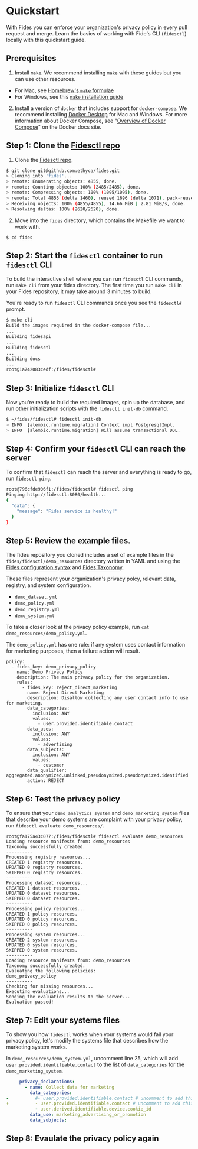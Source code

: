 # Quickstart 

With Fides you can enforce your organization's privacy policy in every pull request and merge. Learn the basics of working with Fide's CLI (`fidesctl`) locally with this quickstart guide.

## Prerequisites

1. Install `make`. We recommend installing `make` with these guides but you can use other resources.
  - For Mac, see [Homebrew's `make` formulae](https://formulae.brew.sh/formula/make)
  - For Windows, see this [`make` installation guide](http://gnuwin32.sourceforge.net/packages/make.htm)

2. Install a version of `docker` that includes support for `docker-compose`. We recommend installing [Docker Desktop](https://www.docker.com/products/docker-desktop) for Mac and Windows. For more information about Docker Compose, see "[Overview of Docker Compose](https://docs.docker.com/compose/)" on the Docker docs site.

## Step 1: Clone the [Fidesctl repo](https://github.com/ethyca/fides)

1. Clone the [Fidesctl repo](https://github.com/ethyca/fides).

```bash
$ git clone git@github.com:ethyca/fides.git                 
> Cloning into 'fides'...
> remote: Enumerating objects: 4855, done.
> remote: Counting objects: 100% (2485/2485), done.
> remote: Compressing objects: 100% (1095/1095), done.
> remote: Total 4855 (delta 1460), reused 1696 (delta 1071), pack-reused 2370
> Receiving objects: 100% (4855/4855), 14.66 MiB | 2.81 MiB/s, done.
> Resolving deltas: 100% (2620/2620), done.
```

2. Move into the `fides` directory, which contains the Makefile we want to work with.
```
$ cd fides
```

## Step 2: Start the `fidesctl` container to run `fidesctl` CLI

To build the interactive shell where you can run `fidesctl` CLI commands, run `make cli` from your fides directory. The first time you run `make cli` in your Fides repository, it may take around 3 minutes to build. 

You're ready to run `fidesctl` CLI commands once you see the `fidesctl#` prompt.

```bash
$ make cli
Build the images required in the docker-compose file...
...
Building fidesapi
...
Building fidesctl
...
Building docs
...
root@1a742083cedf:/fides/fidesctl#
```

## Step 3: Initialize `fidesctl` CLI

Now you're ready to build the required images, spin up the database, and run other initialization scripts with the `fidesctl init-db` command.

```bash
$ ~/fides/fidesctl# fidesctl init-db
> INFO  [alembic.runtime.migration] Context impl PostgresqlImpl.
> INFO  [alembic.runtime.migration] Will assume transactional DDL.
```

## Step 4: Confirm your `fidesctl` CLI can reach the server

To confirm that `fidesctl` can reach the server and everything is ready to go, run `fidesctl ping`.

```bash
root@796cfde906f1:/fides/fidesctl# fidesctl ping
Pinging http://fidesctl:8080/health...
{
  "data": {
    "message": "Fides service is healthy!"
  }
}
```

## Step 5: Review the example files.

The fides repository you cloned includes a set of example files in the `fides/fidesctl/demo_resources` directory written in YAML and using the [Fides configuration syntax](/language/syntax/) and [Fides Taxonomy](/tutorial/taxonomy/).

These files represent your organization's privacy polcy, relevant data, registry, and system configuration. 

- `demo_dataset.yml` 
- `demo_policy.yml`
- `demo_registry.yml`
- `demo_system.yml`

To take a closer look at the privacy policy example, run `cat demo_resources/demo_policy.yml`. 

The `demo_policy.yml` has one rule: if any system uses contact information for marketing purposes, then a failure action will result.

```
policy:
  - fides_key: demo_privacy_policy
    name: Demo Privacy Policy
    description: The main privacy policy for the organization.
    rules:
      - fides_key: reject_direct_marketing
        name: Reject Direct Marketing
        description: Disallow collecting any user contact info to use for marketing.
        data_categories:
          inclusion: ANY
          values:
            - user.provided.identifiable.contact
        data_uses:
          inclusion: ANY
          values:
            - advertising
        data_subjects:
          inclusion: ANY
          values:
            - customer
        data_qualifier: aggregated.anonymized.unlinked_pseudonymized.pseudonymized.identified
        action: REJECT
```

## Step 6: Test the privacy policy

To ensure that your `demo_analytics_system` and `demo_marketing_system` files that describe your demo systems are complaint with your privacy policy, run `fidesctl evaluate demo_resources/`. 

```
root@fa175a43c077:/fides/fidesctl# fidesctl evaluate demo_resources
Loading resource manifests from: demo_resources
Taxonomy successfully created.
----------
Processing registry resources...
CREATED 1 registry resources.
UPDATED 0 registry resources.
SKIPPED 0 registry resources.
----------
Processing dataset resources...
CREATED 1 dataset resources.
UPDATED 0 dataset resources.
SKIPPED 0 dataset resources.
----------
Processing policy resources...
CREATED 1 policy resources.
UPDATED 0 policy resources.
SKIPPED 0 policy resources.
----------
Processing system resources...
CREATED 2 system resources.
UPDATED 0 system resources.
SKIPPED 0 system resources.
----------
Loading resource manifests from: demo_resources
Taxonomy successfully created.
Evaluating the following policies:
demo_privacy_policy
----------
Checking for missing resources...
Executing evaluations...
Sending the evaluation results to the server...
Evaluation passed!

```

## Step 7: Edit your systems files

To show you how `fidesctl` works when your systems would fail your privacy policy, let's modify the systems file that describes how the marketing system works.

In `demo_resources/demo_system.yml`, uncomment line 25, which will add `user.provided.identifiable.contact` to the list of `data_categories` for the `demo_marketing_system`.

```yaml
     privacy_declarations:
       - name: Collect data for marketing
         data_categories:
-          #- user.provided.identifiable.contact # uncomment to add this category to the system
+          - user.provided.identifiable.contact # uncomment to add this category to the system
           - user.derived.identifiable.device.cookie_id
         data_use: marketing_advertising_or_promotion
         data_subjects:
```

## Step 8: Evaulate the privacy policy again



